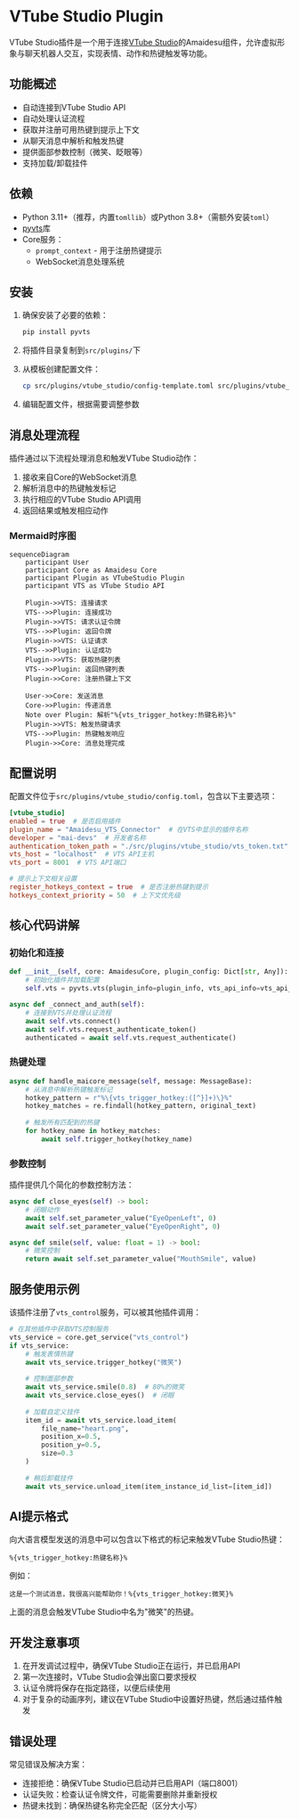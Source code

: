 # VTube Studio Plugin

VTube Studio插件是一个用于连接[VTube Studio](https://denchisoft.com/)的Amaidesu组件，允许虚拟形象与聊天机器人交互，实现表情、动作和热键触发等功能。

## 功能概述

- 自动连接到VTube Studio API
- 自动处理认证流程
- 获取并注册可用热键到提示上下文
- 从聊天消息中解析和触发热键
- 提供面部参数控制（微笑、眨眼等）
- 支持加载/卸载挂件

## 依赖

- Python 3.11+（推荐，内置`tomllib`）或Python 3.8+（需额外安装`toml`）
- [pyvts](https://github.com/Genteki/pyvts)库
- Core服务：
  - `prompt_context` - 用于注册热键提示
  - WebSocket消息处理系统

## 安装

1. 确保安装了必要的依赖：
   ```bash
   pip install pyvts
   ```

2. 将插件目录复制到`src/plugins/`下

3. 从模板创建配置文件：
   ```bash
   cp src/plugins/vtube_studio/config-template.toml src/plugins/vtube_studio/config.toml
   ```

4. 编辑配置文件，根据需要调整参数

## 消息处理流程

插件通过以下流程处理消息和触发VTube Studio动作：

1. 接收来自Core的WebSocket消息
2. 解析消息中的热键触发标记
3. 执行相应的VTube Studio API调用
4. 返回结果或触发相应动作

### Mermaid时序图

```mermaid
sequenceDiagram
    participant User
    participant Core as Amaidesu Core
    participant Plugin as VTubeStudio Plugin
    participant VTS as VTube Studio API

    Plugin->>VTS: 连接请求
    VTS-->>Plugin: 连接成功
    Plugin->>VTS: 请求认证令牌
    VTS-->>Plugin: 返回令牌
    Plugin->>VTS: 认证请求
    VTS-->>Plugin: 认证成功
    Plugin->>VTS: 获取热键列表
    VTS-->>Plugin: 返回热键列表
    Plugin->>Core: 注册热键上下文

    User->>Core: 发送消息
    Core->>Plugin: 传递消息
    Note over Plugin: 解析"%{vts_trigger_hotkey:热键名称}%"
    Plugin->>VTS: 触发热键请求
    VTS-->>Plugin: 热键触发响应
    Plugin->>Core: 消息处理完成
```

## 配置说明

配置文件位于`src/plugins/vtube_studio/config.toml`，包含以下主要选项：

```toml
[vtube_studio]
enabled = true  # 是否启用插件
plugin_name = "Amaidesu_VTS_Connector"  # 在VTS中显示的插件名称
developer = "mai-devs"  # 开发者名称
authentication_token_path = "./src/plugins/vtube_studio/vts_token.txt"  # 令牌存储路径
vts_host = "localhost"  # VTS API主机
vts_port = 8001  # VTS API端口

# 提示上下文相关设置
register_hotkeys_context = true  # 是否注册热键到提示
hotkeys_context_priority = 50  # 上下文优先级
```

## 核心代码讲解

### 初始化和连接

```python
def __init__(self, core: AmaidesuCore, plugin_config: Dict[str, Any]):
    # 初始化插件并加载配置
    self.vts = pyvts.vts(plugin_info=plugin_info, vts_api_info=vts_api_info)

async def _connect_and_auth(self):
    # 连接到VTS并处理认证流程
    await self.vts.connect()
    await self.vts.request_authenticate_token()
    authenticated = await self.vts.request_authenticate()
```

### 热键处理

```python
async def handle_maicore_message(self, message: MessageBase):
    # 从消息中解析热键触发标记
    hotkey_pattern = r"%\{vts_trigger_hotkey:([^}]+)\}%"
    hotkey_matches = re.findall(hotkey_pattern, original_text)
    
    # 触发所有匹配到的热键
    for hotkey_name in hotkey_matches:
        await self.trigger_hotkey(hotkey_name)
```

### 参数控制

插件提供几个简化的参数控制方法：

```python
async def close_eyes(self) -> bool:
    # 闭眼动作
    await self.set_parameter_value("EyeOpenLeft", 0)
    await self.set_parameter_value("EyeOpenRight", 0)

async def smile(self, value: float = 1) -> bool:
    # 微笑控制
    return await self.set_parameter_value("MouthSmile", value)
```

## 服务使用示例

该插件注册了`vts_control`服务，可以被其他插件调用：

```python
# 在其他插件中获取VTS控制服务
vts_service = core.get_service("vts_control")
if vts_service:
    # 触发表情热键
    await vts_service.trigger_hotkey("微笑")
    
    # 控制面部参数
    await vts_service.smile(0.8)  # 80%的微笑
    await vts_service.close_eyes()  # 闭眼
    
    # 加载自定义挂件
    item_id = await vts_service.load_item(
        file_name="heart.png",
        position_x=0.5,
        position_y=0.5,
        size=0.3
    )
    
    # 稍后卸载挂件
    await vts_service.unload_item(item_instance_id_list=[item_id])
```

## AI提示格式

向大语言模型发送的消息中可以包含以下格式的标记来触发VTube Studio热键：

```
%{vts_trigger_hotkey:热键名称}%
```

例如：

```
这是一个测试消息，我很高兴能帮助你！%{vts_trigger_hotkey:微笑}%
```

上面的消息会触发VTube Studio中名为"微笑"的热键。

## 开发注意事项

1. 在开发调试过程中，确保VTube Studio正在运行，并已启用API
2. 第一次连接时，VTube Studio会弹出窗口要求授权
3. 认证令牌将保存在指定路径，以便后续使用
4. 对于复杂的动画序列，建议在VTube Studio中设置好热键，然后通过插件触发

## 错误处理

常见错误及解决方案：

- 连接拒绝：确保VTube Studio已启动并已启用API（端口8001）
- 认证失败：检查认证令牌文件，可能需要删除并重新授权
- 热键未找到：确保热键名称完全匹配（区分大小写） 